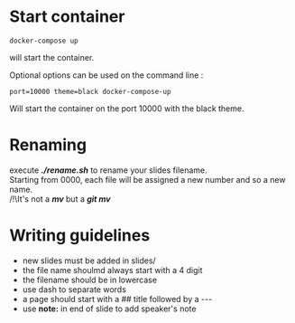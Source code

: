 # Start container
```
docker-compose up
```
will start the container.

Optional options can be used on the command line :
```
port=10000 theme=black docker-compose-up
```
Will start the container on the port 10000 with the black theme.

# Renaming
execute ***./rename.sh*** to rename your slides filename.  
Starting from 0000, each file will be assigned a new number and so a new name.  
/!\It's not a ***mv*** but a ***git mv***  

# Writing guidelines

* new slides must be added in slides/
* the file name shoulmd always start with a 4 digit
* the filename should be in lowercase
* use dash to separate words
* a page should start with a ## title followed by a ---
* use **note:** in end of slide to add speaker's note
